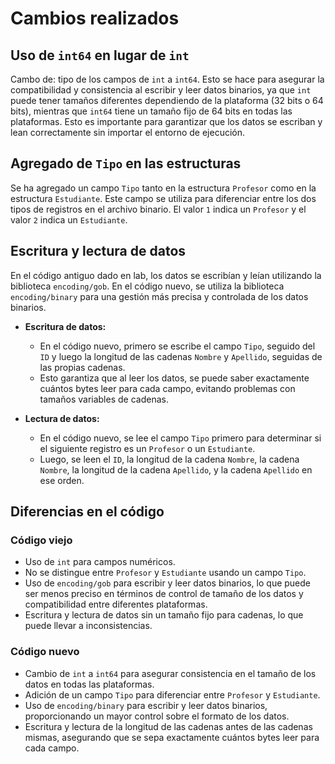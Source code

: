 # Cambios realizados 

## Uso de `int64` en lugar de `int`

Cambo de:  tipo de los campos de `int` a `int64`. Esto se hace para asegurar la compatibilidad y consistencia al escribir y leer datos binarios, ya que `int` puede tener tamaños diferentes dependiendo de la plataforma (32 bits o 64 bits), mientras que `int64` tiene un tamaño fijo de 64 bits en todas las plataformas. Esto es importante para garantizar que los datos se escriban y lean correctamente sin importar el entorno de ejecución.

## Agregado de `Tipo` en las estructuras

Se ha agregado un campo `Tipo` tanto en la estructura `Profesor` como en la estructura `Estudiante`. Este campo se utiliza para diferenciar entre los dos tipos de registros en el archivo binario. El valor `1` indica un `Profesor` y el valor `2` indica un `Estudiante`. 

## Escritura y lectura de datos

En el código antiguo dado en lab, los datos se escribían y leían utilizando la biblioteca `encoding/gob`. En el código nuevo, se utiliza la biblioteca `encoding/binary` para una gestión más precisa y controlada de los datos binarios. 

- **Escritura de datos:**
    - En el código nuevo, primero se escribe el campo `Tipo`, seguido del `ID` y luego la longitud de las cadenas `Nombre` y `Apellido`, seguidas de las propias cadenas.
    - Esto garantiza que al leer los datos, se puede saber exactamente cuántos bytes leer para cada campo, evitando problemas con tamaños variables de cadenas.

- **Lectura de datos:**
    - En el código nuevo, se lee el campo `Tipo` primero para determinar si el siguiente registro es un `Profesor` o un `Estudiante`.
    - Luego, se leen el `ID`, la longitud de la cadena `Nombre`, la cadena `Nombre`, la longitud de la cadena `Apellido`, y la cadena `Apellido` en ese orden.

## Diferencias en el código

### Código viejo

- Uso de `int` para campos numéricos.
- No se distingue entre `Profesor` y `Estudiante` usando un campo `Tipo`.
- Uso de `encoding/gob` para escribir y leer datos binarios, lo que puede ser menos preciso en términos de control de tamaño de los datos y compatibilidad entre diferentes plataformas.
- Escritura y lectura de datos sin un tamaño fijo para cadenas, lo que puede llevar a inconsistencias.

### Código nuevo

- Cambio de `int` a `int64` para asegurar consistencia en el tamaño de los datos en todas las plataformas.
- Adición de un campo `Tipo` para diferenciar entre `Profesor` y `Estudiante`.
- Uso de `encoding/binary` para escribir y leer datos binarios, proporcionando un mayor control sobre el formato de los datos.
- Escritura y lectura de la longitud de las cadenas antes de las cadenas mismas, asegurando que se sepa exactamente cuántos bytes leer para cada campo.
